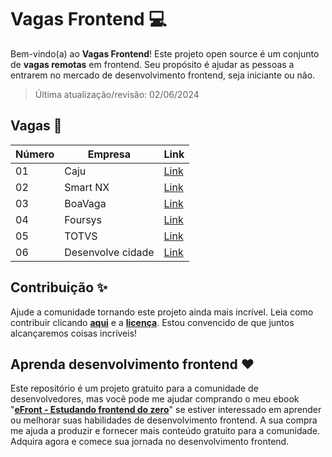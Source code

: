 # Vagas Frontend 💻

Bem-vindo(a) ao **Vagas Frontend**! Este projeto open source é um conjunto de **vagas remotas** em frontend. Seu propósito é ajudar as pessoas a entrarem no mercado de desenvolvimento frontend, seja iniciante ou não.

> Última atualização/revisão: 02/06/2024

## Vagas 🎉

| Número | Empresa            | Link                                                  |
| ------ | ------------------ | ----------------------------------------------------- |
| 01     | Caju               | [Link](https://www.linkedin.com/jobs/view/3926425905) |
| 02     | Smart NX           | [Link](https://www.linkedin.com/jobs/view/3927156341) |
| 03     | BoaVaga            | [Link](https://www.linkedin.com/jobs/view/3925178700) |
| 04     | Foursys            | [Link](https://www.linkedin.com/jobs/view/3918465848) |
| 05     | TOTVS              | [Link](https://www.linkedin.com/jobs/view/3924231064) |
| 06     | Desenvolve cidade  | [Link](https://www.linkedin.com/jobs/view/3930256352) |

## Contribuição ✨

Ajude a comunidade tornando este projeto ainda mais incrível. Leia como contribuir clicando **[aqui](https://github.com/iuricode/vagas-frontend/blob/main/CONTRIBUTING.md)** e a **[licença](https://github.com/iuricode/vagas-frontend/blob/main/LICENSE.md)**. Estou convencido de que juntos alcançaremos coisas incríveis!

## Aprenda desenvolvimento frontend ❤️

Este repositório é um projeto gratuito para a comunidade de desenvolvedores, mas você pode me ajudar comprando o meu ebook "**[eFront - Estudando frontend do zero](https://iuricode.com/efront)**" se estiver interessado em aprender ou melhorar suas habilidades de desenvolvimento frontend. A sua compra me ajuda a produzir e fornecer mais conteúdo gratuito para a comunidade. Adquira agora e comece sua jornada no desenvolvimento frontend.
